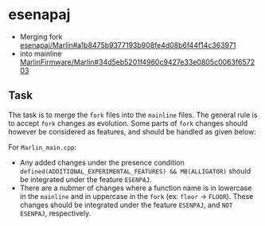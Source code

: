 # esenapaj
- Merging fork [esenapaj/Marlin#a1b8475b9377193b908fe4d08b6f44f14c363971](https://github.com/esenapaj/Marlin/commit/a1b8475b9377193b908fe4d08b6f44f14c363971)
- into mainline [MarlinFirmware/Marlin#34d5eb5201f4960c9427e33e0805c0063f657203](https://github.com/MarlinFirmware/Marlin/commit/34d5eb5201f4960c9427e33e0805c0063f657203)


## Task
The task is to merge the `fork` files into the `mainline` files. The general rule is to accept `fork` changes as evolution.
Some parts of `fork` changes should however be considered as features, and should be handled as given below:

For `Marlin_main.cpp`:
* Any added changes under the presence condition `defined(ADDITIONAL_EXPERIMENTAL_FEATURES) && MB(ALLIGATOR)` should be integrated under the feature `ESENPAJ`.
* There are a nubmer of changes where a function name is in lowercase in the `mainline` and in uppercase in the `fork` (ex: `floor` -> `FLOOR`). These changes should be integrated under the feature `ESENPAJ`, and `NOT ESENPAJ`, respectively.

